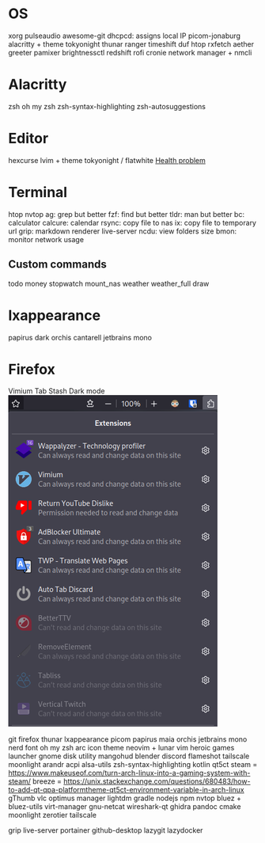 # OS

xorg
pulseaudio
awesome-git
dhcpcd: assigns local IP
picom-jonaburg
alacritty + theme tokyonight
thunar
ranger
timeshift
duf
htop
rxfetch
aether greeter
pamixer
brightnessctl
redshift
rofi
cronie
network manager + nmcli

# Alacritty

zsh
oh my zsh
zsh-syntax-highlighting
zsh-autosuggestions

# Editor

hexcurse
lvim + theme tokyonight / flatwhite
[Health problem](https://github.com/ekickx/clipboard-image.nvim/pull/48)

# Terminal

htop
nvtop
ag: grep but better
fzf: find but better
tldr: man but better
bc: calculator
calcure: calendar
rsync: copy file to nas
ix: copy file to temporary url
grip: markdown renderer
live-server
ncdu: view folders size
bmon: monitor network usage

## Custom commands

todo
money
stopwatch
mount_nas
weather
weather_full
draw

# lxappearance

papirus dark
orchis
cantarell
jetbrains mono

# Firefox

Vimium
Tab Stash
Dark mode
![](img/2023-09-05-17-01-51.png)





git
firefox
thunar
lxappearance
picom
papirus maia
orchis
jetbrains mono nerd font
oh my zsh
arc icon theme
neovim + lunar vim
heroic games launcher
gnome disk utility
mangohud
blender
discord
flameshot
tailscale
moonlight
arandr
acpi
alsa-utils
zsh-syntax-highlighting
kotlin
qt5ct
steam = https://www.makeuseof.com/turn-arch-linux-into-a-gaming-system-with-steam/
breeze = https://unix.stackexchange.com/questions/680483/how-to-add-qt-qpa-platformtheme-qt5ct-environment-variable-in-arch-linux
gThumb
vlc
optimus manager
lightdm
gradle
nodejs
npm
nvtop
bluez + bluez-utils
virt-manager
gnu-netcat
wireshark-qt
ghidra
pandoc
cmake
moonlight
zerotier
tailscale

grip
live-server
portainer
github-desktop
lazygit
lazydocker
